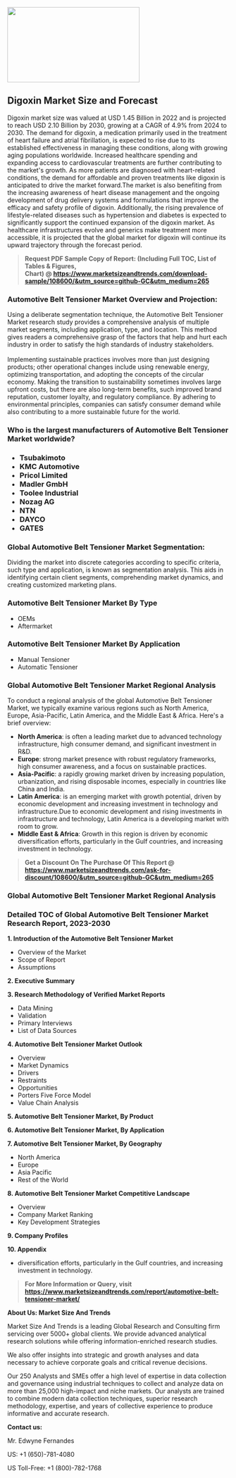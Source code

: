 <p><img class="alignnone size-medium wp-image-20088" src="https://ffe5etoiles.com/wp-content/uploads/2024/12/MST1-300x171.png" alt="" width="300" height="171" /></p><h2>Digoxin Market Size and Forecast</h2><p>Digoxin market size was valued at USD 1.45 Billion in 2022 and is projected to reach USD 2.10 Billion by 2030, growing at a CAGR of 4.9% from 2024 to 2030. The demand for digoxin, a medication primarily used in the treatment of heart failure and atrial fibrillation, is expected to rise due to its established effectiveness in managing these conditions, along with growing aging populations worldwide. Increased healthcare spending and expanding access to cardiovascular treatments are further contributing to the market's growth. As more patients are diagnosed with heart-related conditions, the demand for affordable and proven treatments like digoxin is anticipated to drive the market forward.The market is also benefiting from the increasing awareness of heart disease management and the ongoing development of drug delivery systems and formulations that improve the efficacy and safety profile of digoxin. Additionally, the rising prevalence of lifestyle-related diseases such as hypertension and diabetes is expected to significantly support the continued expansion of the digoxin market. As healthcare infrastructures evolve and generics make treatment more accessible, it is projected that the global market for digoxin will continue its upward trajectory through the forecast period.</p></p><blockquote id="" class=""><strong>Request PDF Sample Copy of Report: (Including Full TOC, List of Tables &amp; Figures, Chart)&nbsp;@&nbsp;<strong><a href="https://www.marketsizeandtrends.com/download-sample/108600/&utm_source=github-GC&utm_medium=265" target="_blank">https://www.marketsizeandtrends.com/download-sample/108600/&utm_source=github-GC&utm_medium=265</a></strong></strong></blockquote><h3 id="" class="">Automotive Belt Tensioner Market&nbsp;Overview and Projection:</h3><p id="" class="">Using a deliberate segmentation technique, the Automotive Belt Tensioner Market research study provides a comprehensive analysis of multiple market segments, including application, type, and location. This method gives readers a comprehensive grasp of the factors that help and hurt each industry in order to satisfy the high standards of industry stakeholders. <br /> <br />Implementing sustainable practices involves more than just designing products; other operational changes include using renewable energy, optimizing transportation, and adopting the concepts of the circular economy. Making the transition to sustainability sometimes involves large upfront costs, but there are also long-term benefits, such improved brand reputation, customer loyalty, and regulatory compliance. By adhering to environmental principles, companies can satisfy consumer demand while also contributing to a more sustainable future for the world.</p><h3 id="" class="">Who is the largest manufacturers of&nbsp;Automotive Belt Tensioner Market worldwide?</h3><h3 class=""><p><ul><li>Tsubakimoto </li><li> KMC Automotive </li><li> Pricol Limited </li><li> Madler GmbH </li><li> Toolee Industrial </li><li> Nozag AG </li><li> NTN </li><li> DAYCO </li><li> GATES</li></ul></p></h3><h3 id="" class="">Global&nbsp;Automotive Belt Tensioner Market Segmentation:</h3><p id="" class="">Dividing the market into discrete categories according to specific criteria, such type and application, is known as segmentation analysis. This aids in identifying certain client segments, comprehending market dynamics, and creating customized marketing plans.</p><h3 id="" class="">Automotive Belt Tensioner Market&nbsp;By Type</h3><p><p><ul><li>OEMs</li><li> Aftermarket</p></li></ul></p></p><h3 id="" class="">Automotive Belt Tensioner Market&nbsp;By Application</h3><p class=""><p><ul><li>Manual Tensioner</li><li> Automatic Tensioner</li></ul></p></p><h3 id="" class="">Global Automotive Belt Tensioner Market Regional Analysis</h3><p id="" class="">To conduct a regional analysis of the global Automotive Belt Tensioner Market, we typically examine various regions such as North America, Europe, Asia-Pacific, Latin America, and the Middle East &amp; Africa. Here's a brief overview:</p><ul><li><strong>North America</strong>: is often a leading market due to advanced technology infrastructure, high consumer demand, and significant investment in R&amp;D.</li><li><strong>Europe</strong>: strong market presence with robust regulatory frameworks, high consumer awareness, and a focus on sustainable practices.</li><li><strong>Asia-Pacific</strong>: a rapidly growing market driven by increasing population, urbanization, and rising disposable incomes, especially in countries like China and India.</li><li><strong>Latin America</strong>: is an emerging market with growth potential, driven by economic development and increasing investment in technology and infrastructure.Due to economic development and rising investments in infrastructure and technology, Latin America is a developing market with room to grow.</li><li><strong>Middle East &amp; Africa</strong>: Growth in this region is driven by economic diversification efforts, particularly in the Gulf countries, and increasing investment in technology.</li></ul><blockquote id="" class=""><strong>Get a Discount On The Purchase Of This Report @ <strong><a href="https://www.marketsizeandtrends.com/ask-for-discount/108600/&utm_source=github-GC&utm_medium=265" target="_blank">https://www.marketsizeandtrends.com/ask-for-discount/108600/&utm_source=github-GC&utm_medium=265</a></strong></strong></blockquote><h3 id="" class="">Global Automotive Belt Tensioner Market Regional Analysis</h3><h3 id="" class="">Detailed TOC of Global Automotive Belt Tensioner Market Research Report, 2023-2030</h3><p id="" class=""><strong>1. Introduction of the Automotive Belt Tensioner Market</strong></p><ul><li>Overview of the Market</li><li>Scope of Report</li><li>Assumptions</li></ul><p id="" class=""><strong>2. Executive Summary</strong></p><p id="" class=""><strong>3. Research Methodology of Verified Market Reports</strong></p><ul><li>Data Mining</li><li>Validation</li><li>Primary Interviews</li><li>List of Data Sources</li></ul><p id="" class=""><strong>4. Automotive Belt Tensioner Market Outlook</strong></p><ul><li>Overview</li><li>Market Dynamics</li><li>Drivers</li><li>Restraints</li><li>Opportunities</li><li>Porters Five Force Model</li><li>Value Chain Analysis</li></ul><p id="" class=""><strong>5. Automotive Belt Tensioner Market, By Product</strong></p><p id="" class=""><strong>6. Automotive Belt Tensioner Market, By Application</strong></p><p id="" class=""><strong>7. Automotive Belt Tensioner Market, By Geography</strong></p><ul><li>North America</li><li>Europe</li><li>Asia Pacific</li><li>Rest of the World</li></ul><p id="" class=""><strong>8. Automotive Belt Tensioner Market Competitive Landscape</strong></p><ul><li>Overview</li><li>Company Market Ranking</li><li>Key Development Strategies</li></ul><p id="" class=""><strong>9. Company Profiles</strong></p><p id="" class=""><strong>10. Appendix</strong></p><ul><li>diversification efforts, particularly in the Gulf countries, and increasing investment in technology.</li></ul><blockquote id="" class=""><strong>For More Information or Query, visit <strong><strong><a href="https://www.marketsizeandtrends.com/report/automotive-belt-tensioner-market/" target="_blank">https://www.marketsizeandtrends.com/report/automotive-belt-tensioner-market/</a></strong></strong></strong></blockquote><p id="" class=""><strong>About Us: Market Size And Trends</strong></p><p id="" class="">Market Size And Trends is a leading Global Research and Consulting firm servicing over 5000+ global clients. We provide advanced analytical research solutions while offering information-enriched research studies.</p><p id="" class="">We also offer insights into strategic and growth analyses and data necessary to achieve corporate goals and critical revenue decisions.</p><p id="" class="">Our 250 Analysts and SMEs offer a high level of expertise in data collection and governance using industrial techniques to collect and analyze data on more than 25,000 high-impact and niche markets. Our analysts are trained to combine modern data collection techniques, superior research methodology, expertise, and years of collective experience to produce informative and accurate research.</p><p id="" class=""><strong>Contact us:</strong></p><p id="" class="">Mr. Edwyne Fernandes</p><p id="" class="">US: +1 (650)-781-4080</p><p id="" class="">US Toll-Free: +1 (800)-782-1768</p>
